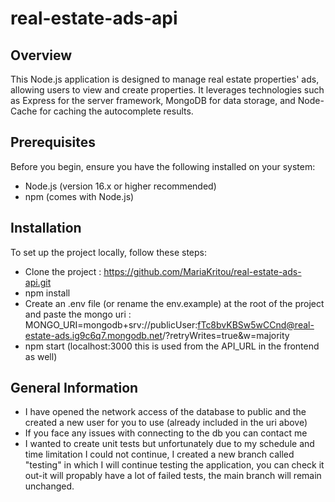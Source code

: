 # real-estate-ads-api

## Overview

This Node.js application is designed to manage real estate properties' ads, allowing users to view and create properties. It leverages technologies such as Express for the server framework, MongoDB for data storage, and Node-Cache for caching the autocomplete results.

## Prerequisites

Before you begin, ensure you have the following installed on your system:
- Node.js (version 16.x or higher recommended)
- npm (comes with Node.js)
  
## Installation

To set up the project locally, follow these steps:

- Clone the project : https://github.com/MariaKritou/real-estate-ads-api.git
- npm install
- Create an .env file (or rename the env.example) at the root of the project and paste the mongo uri : MONGO_URI=mongodb+srv://publicUser:fTc8bvKBSw5wCCnd@real-estate-ads.ig9c6q7.mongodb.net/?retryWrites=true&w=majority
- npm start (localhost:3000 this is used from the API_URL in the frontend as well)

## General Information

- I have opened the network access of the database to public and the created a new user for you to use (already included in the uri above)
- If you face any issues with connecting to the db you can contact me 
- I wanted to create unit tests but unfortunately due to my schedule and time limitation I could not continue, I created a new branch called "testing" in which I will continue testing the application, you can check it out-it will propably have a lot of failed tests, the main branch will remain unchanged.


